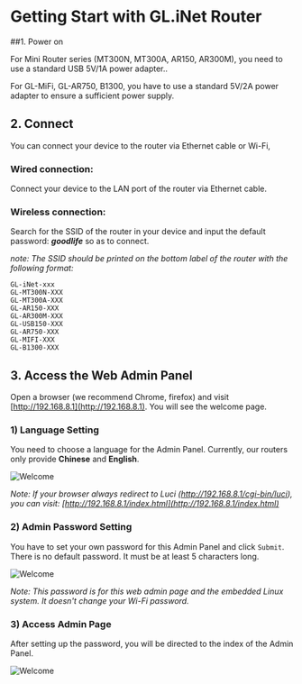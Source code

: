 # Getting Start with GL.iNet Router

##1. Power on 

For Mini Router series (MT300N, MT300A, AR150, AR300M), you need to use a standard USB 5V/1A power adapter..

For GL-MiFi, GL-AR750, B1300, you have to use a standard 5V/2A power adapter to ensure a sufficient power supply.



## 2. Connect 

You can connect your device to the router via Ethernet cable or Wi-Fi,

### Wired connection: 
Connect your device to the LAN port of the router via Ethernet cable.

### Wireless connection: 
Search for the SSID of the router in your device and input the default password: ***goodlife*** so as to connect.

  *note: The SSID should be printed on the bottom label of the router with the following format:*

  ```
  GL-iNet-xxx
  GL-MT300N-XXX
  GL-MT300A-XXX
  GL-AR150-XXX
  GL-AR300M-XXX
  GL-USB150-XXX
  GL-AR750-XXX
  GL-MIFI-XXX
  GL-B1300-XXX
  ```




## 3. Access the Web Admin Panel

Open a browser (we recommend Chrome, firefox) and visit [http://192.168.8.1](http://192.168.8.1). You will see the welcome page. 

### 1) Language Setting
You need to choose a language for the Admin Panel. Currently, our routers only provide **Chinese** and **English**.

![Welcome](https://static.gl-inet.com/docs/en/3/setup/first-time_setup/welcome.jpg)

  *Note: If your browser always redirect to Luci (http://192.168.8.1/cgi-bin/luci), you can  visit: [http://192.168.8.1/index.html](http://192.168.8.1/index.html)*

  

### 2) Admin Password Setting
You have to set your own password for this Admin Panel and click `Submit`. There is no default password. It must be at least 5 characters long.

![Welcome](https://static.gl-inet.com/docs/en/3/setup/first-time_setup/password.jpg)

*Note: This password is for this web admin page and the embedded Linux system. It doesn't change your Wi-Fi password.*



### 3) Access Admin Page
After setting up the password, you will be directed to the index of the Admin Panel.

![Welcome](https://static.gl-inet.com/docs/en/3/setup/first-time_setup/main_ui.jpg)


